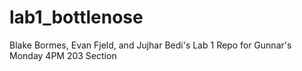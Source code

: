 # lab1_bottlenose
Blake Bormes, Evan Fjeld, and Jujhar Bedi's Lab 1 Repo for Gunnar's Monday 4PM 203 Section
